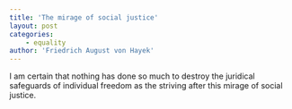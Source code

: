 ```yaml
---
title: 'The mirage of social justice'
layout: post
categories:
    - equality
author: 'Friedrich August von Hayek'
---
```


I am certain that nothing has done so much to destroy the juridical safeguards of individual freedom as the striving after this mirage of social justice.